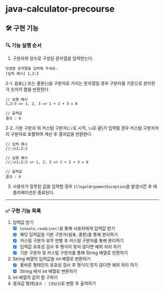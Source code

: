 # java-calculator-precourse

## 🛠️ 구현 기능

### 🔍 기능 실행 순서
1. 구분자와 양수로 구성된 문자열을 입력받는다.
```text
덧셈할 문자열을 입력해 주세요.
[입력 예시] 1,2:3
```

2-1. 쉼표(,) 또는 콜론(:)을 구분자로 가지는 문자열일 경우 구분자를 기준으로 분리한 각 숫자의 합을 반환한다.
```text
// 실행 예시
1,2:3 => 1, 2, 3 => 1 + 2 + 3 = 6

// 출력값
결과 : 6
```
2-2. 기본 구분자 외 커스텀 구분자(`//`로 시작, `\n`로 끝)가 입력될 경우 커스텀 구분자까지 구분자로 포함하여 계산 후 결과값을 반환한다.
```text
// 입력 예시
//;\n1;2;3

// 실행 예시
//;\n1;2;3 => 1, 2, 3 => 1 + 2 + 3 = 6

// 출력값
결과 : 6
```
3. 사용자가 잘못된 값을 입력할 경우 `IllegalArgumentException`을 발생시킨 후 애플리케이션은 종료된다.

---

### ✅ 구현 기능 목록
1. 입력값 받기
    - [x] `Console.readLine()`을 통해 사용자에게 입력값 받기
    - [x] 해당 입력값을 기본 구분자(쉼표, 콜론)를 통해 분리하기
    - [x] 커스텀 구분자 유무 판별 후 커스텀 구분자를 통해 분리하기
    - [x] 입력값 유효성 검사 후 형식이 맞지 않다면 예외 처리 하기
    - [x] 기본 구분자 및 커스텀 구분자를 통해 String 배열로 반환하기
2. String 배열의 입력값을 int 배열로 변환하기
    - [x] 올바른 형태인지 유효성 검사 후 형식이 맞지 않다면 예외 처리 하기
    - [x] String 에서 int 배열로 변환하기
3. int 배열의 값의 합 구하기
4. 결과값 형태(`결과 : {정답}`)로 변환 후 출력하기


